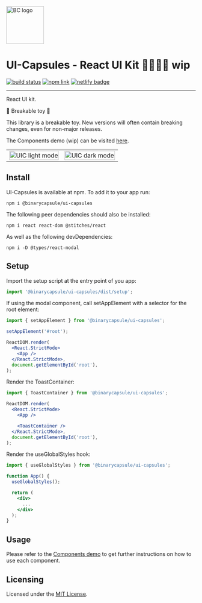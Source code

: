 <img src="https://user-images.githubusercontent.com/13286745/63065062-66f6d800-befc-11e9-882a-488ab85f6a37.png" alt="BC logo" width="100px" height="100px">

# UI-Capsules - React UI Kit 👷‍♂💊🚧 wip️

<div>
    <a href="https://app.travis-ci.com/github/jcmnunes/ui-capsules"><img src="https://app.travis-ci.com/jcmnunes/ui-capsules.svg?branch=master" alt="build status"/></a>
    <a href="https://www.npmjs.com/package/@binarycapsule/ui-capsules"><img src="https://img.shields.io/npm/v/@binarycapsule/ui-capsules" alt="npm link"/></a>
    <a href="https://app.netlify.com/sites/competent-mcclintock-222a1a/deploys"><img src="https://api.netlify.com/api/v1/badges/0e3396d1-d7ea-4e54-b5b5-d33f237479d7/deploy-status" alt="netlify badge" /></a>
</div>

---

React UI kit.

🚨 Breakable toy 🚨

This library is a breakable toy. New versions will often contain breaking changes, even for non-major releases.

The Components demo (wip) can be visited [here](https://uic.binarycapsule.tech).

<table>
<tr>
<td>
<img src="https://user-images.githubusercontent.com/13286745/142729462-3df116d0-7dba-4c59-82c9-6c2816f24c1d.png" alt="UIC light mode" width="100%" />
</td>
<td>
<img src="https://user-images.githubusercontent.com/13286745/142729495-a89bc49a-3b40-4900-b268-2fec32a18f1a.png" alt="UIC dark mode" width="100%" />
</td>
</tr>
</table>

## Install

UI-Capsules is available at npm. To add it to your app run:

```
npm i @binarycapsule/ui-capsules
```

The following peer dependencies should also be installed:

```
npm i react react-dom @stitches/react
```

As well as the following devDependencies:

```
npm i -D @types/react-modal
```

## Setup

Import the setup script at the entry point of you app:

```jsx
import '@binarycapsule/ui-capsules/dist/setup';
```

If using the modal component, call setAppElement with a selector for the root
element:

```jsx
import { setAppElement } from '@binarycapsule/ui-capsules';

setAppElement('#root');

ReactDOM.render(
  <React.StrictMode>
    <App />
  </React.StrictMode>,
  document.getElementById('root'),
);
```

Render the ToastContainer:

```jsx
import { ToastContainer } from '@binarycapsule/ui-capsules';

ReactDOM.render(
  <React.StrictMode>
    <App />

    <ToastContainer />
  </React.StrictMode>,
  document.getElementById('root'),
);
```

Render the useGlobalStyles hook:

```jsx
import { useGlobalStyles } from '@binarycapsule/ui-capsules';

function App() {
  useGlobalStyles();

  return (
    <div>
      ...
    </div>
  );
}
```

## Usage

Please refer to the [Components demo](https://uic.binarycapsule.tech) to get
further instructions on how to use each component.

## Licensing

Licensed under the [MIT License](./LICENSE).
